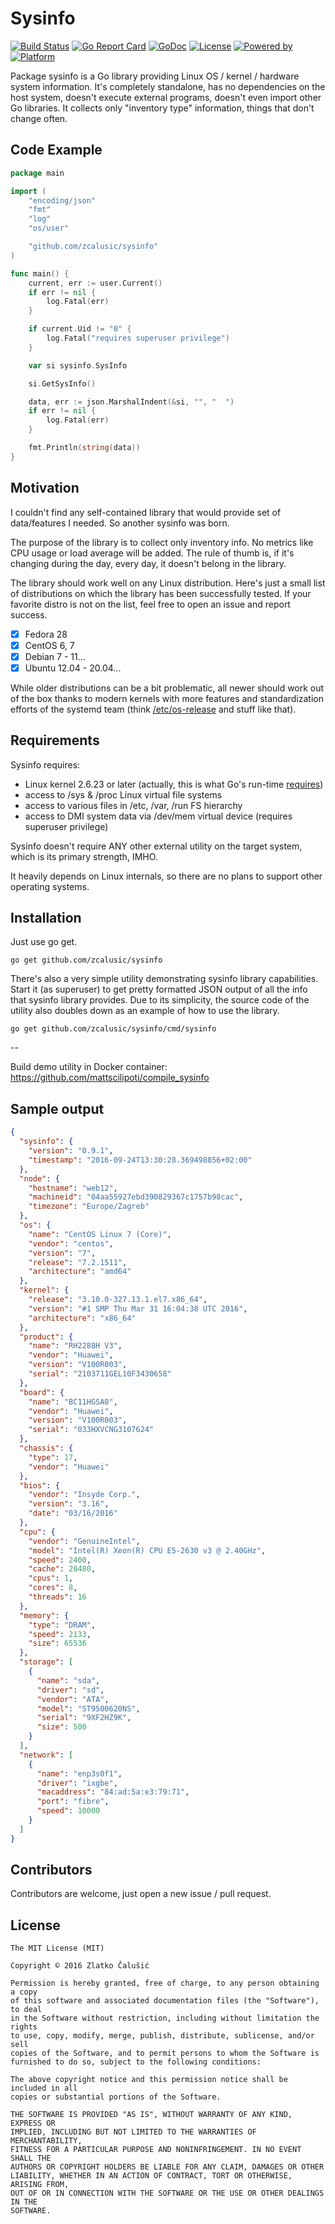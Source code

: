 # Sysinfo

[![Build Status](https://travis-ci.org/zcalusic/sysinfo.svg?branch=master)](https://travis-ci.org/zcalusic/sysinfo)
[![Go Report Card](https://goreportcard.com/badge/github.com/zcalusic/sysinfo)](https://goreportcard.com/report/github.com/zcalusic/sysinfo)
[![GoDoc](https://godoc.org/github.com/zcalusic/sysinfo?status.svg)](https://godoc.org/github.com/zcalusic/sysinfo)
[![License](https://img.shields.io/badge/license-MIT-a31f34.svg?maxAge=2592000)](https://github.com/zcalusic/sysinfo/blob/master/LICENSE)
[![Powered by](https://img.shields.io/badge/powered_by-Go-5272b4.svg?maxAge=2592000)](https://golang.org/)
[![Platform](https://img.shields.io/badge/platform-Linux-009bde.svg?maxAge=2592000)](https://www.linuxfoundation.org/)

Package sysinfo is a Go library providing Linux OS / kernel / hardware system information. It's completely standalone,
has no dependencies on the host system, doesn't execute external programs, doesn't even import other Go libraries. It
collects only "inventory type" information, things that don't change often.

## Code Example

```go
package main

import (
	"encoding/json"
	"fmt"
	"log"
	"os/user"

	"github.com/zcalusic/sysinfo"
)

func main() {
	current, err := user.Current()
	if err != nil {
		log.Fatal(err)
	}

	if current.Uid != "0" {
		log.Fatal("requires superuser privilege")
	}

	var si sysinfo.SysInfo

	si.GetSysInfo()

	data, err := json.MarshalIndent(&si, "", "  ")
	if err != nil {
		log.Fatal(err)
	}

	fmt.Println(string(data))
}
```

## Motivation

I couldn't find any self-contained library that would provide set of data/features I needed. So another sysinfo was
born.

The purpose of the library is to collect only inventory info. No metrics like CPU usage or load average will be added.
The rule of thumb is, if it's changing during the day, every day, it doesn't belong in the library.

The library should work well on any Linux distribution. Here's just a small list of distributions on which the library
has been successfully tested. If your favorite distro is not on the list, feel free to open an issue and report success.

- [x] Fedora 28
- [x] CentOS 6, 7
- [x] Debian 7 - 11...
- [x] Ubuntu 12.04 - 20.04...

While older distributions can be a bit problematic, all newer should work out of the box thanks to modern kernels with
more features and standardization efforts of the systemd team (think
[/etc/os-release](http://0pointer.de/blog/projects/os-release) and stuff like that).

## Requirements

Sysinfo requires:

- Linux kernel 2.6.23 or later (actually, this is what Go's run-time [requires](https://golang.org/doc/install))
- access to /sys & /proc Linux virtual file systems
- access to various files in /etc, /var, /run FS hierarchy
- access to DMI system data via /dev/mem virtual device (requires superuser privilege)

Sysinfo doesn't require ANY other external utility on the target system, which is its primary strength, IMHO.

It heavily depends on Linux internals, so there are no plans to support other operating systems.

## Installation

Just use go get.

```
go get github.com/zcalusic/sysinfo
```

There's also a very simple utility demonstrating sysinfo library capabilities. Start it (as superuser) to get pretty
formatted JSON output of all the info that sysinfo library provides. Due to its simplicity, the source code of the
utility also doubles down as an example of how to use the library.

```
go get github.com/zcalusic/sysinfo/cmd/sysinfo
```

--

Build demo utility in Docker container:  https://github.com/mattscilipoti/compile_sysinfo

## Sample output

```json
{
  "sysinfo": {
    "version": "0.9.1",
    "timestamp": "2016-09-24T13:30:28.369498856+02:00"
  },
  "node": {
    "hostname": "web12",
    "machineid": "04aa55927ebd390829367c1757b98cac",
    "timezone": "Europe/Zagreb"
  },
  "os": {
    "name": "CentOS Linux 7 (Core)",
    "vendor": "centos",
    "version": "7",
    "release": "7.2.1511",
    "architecture": "amd64"
  },
  "kernel": {
    "release": "3.10.0-327.13.1.el7.x86_64",
    "version": "#1 SMP Thu Mar 31 16:04:38 UTC 2016",
    "architecture": "x86_64"
  },
  "product": {
    "name": "RH2288H V3",
    "vendor": "Huawei",
    "version": "V100R003",
    "serial": "2103711GEL10F3430658"
  },
  "board": {
    "name": "BC11HGSA0",
    "vendor": "Huawei",
    "version": "V100R003",
    "serial": "033HXVCNG3107624"
  },
  "chassis": {
    "type": 17,
    "vendor": "Huawei"
  },
  "bios": {
    "vendor": "Insyde Corp.",
    "version": "3.16",
    "date": "03/16/2016"
  },
  "cpu": {
    "vendor": "GenuineIntel",
    "model": "Intel(R) Xeon(R) CPU E5-2630 v3 @ 2.40GHz",
    "speed": 2400,
    "cache": 20480,
    "cpus": 1,
    "cores": 8,
    "threads": 16
  },
  "memory": {
    "type": "DRAM",
    "speed": 2133,
    "size": 65536
  },
  "storage": [
    {
      "name": "sda",
      "driver": "sd",
      "vendor": "ATA",
      "model": "ST9500620NS",
      "serial": "9XF2HZ9K",
      "size": 500
    }
  ],
  "network": [
    {
      "name": "enp3s0f1",
      "driver": "ixgbe",
      "macaddress": "84:ad:5a:e3:79:71",
      "port": "fibre",
      "speed": 10000
    }
  ]
}
```

## Contributors

Contributors are welcome, just open a new issue / pull request.

## License

```
The MIT License (MIT)

Copyright © 2016 Zlatko Čalušić

Permission is hereby granted, free of charge, to any person obtaining a copy
of this software and associated documentation files (the "Software"), to deal
in the Software without restriction, including without limitation the rights
to use, copy, modify, merge, publish, distribute, sublicense, and/or sell
copies of the Software, and to permit persons to whom the Software is
furnished to do so, subject to the following conditions:

The above copyright notice and this permission notice shall be included in all
copies or substantial portions of the Software.

THE SOFTWARE IS PROVIDED "AS IS", WITHOUT WARRANTY OF ANY KIND, EXPRESS OR
IMPLIED, INCLUDING BUT NOT LIMITED TO THE WARRANTIES OF MERCHANTABILITY,
FITNESS FOR A PARTICULAR PURPOSE AND NONINFRINGEMENT. IN NO EVENT SHALL THE
AUTHORS OR COPYRIGHT HOLDERS BE LIABLE FOR ANY CLAIM, DAMAGES OR OTHER
LIABILITY, WHETHER IN AN ACTION OF CONTRACT, TORT OR OTHERWISE, ARISING FROM,
OUT OF OR IN CONNECTION WITH THE SOFTWARE OR THE USE OR OTHER DEALINGS IN THE
SOFTWARE.
```
